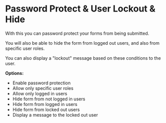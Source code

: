 # Password Protect & User Lockout & Hide

With this you can password protect your forms from being submitted.

You will also be able to hide the form from logged out users, and also from specific user roles.

You can also display a "lockout" message based on these conditions to the user.

**Options:**

* Enable password protection
* Allow only specific user roles
* Allow only logged in users
* Hide form from not logged in users
* Hide form from logged in users
* Hide form from locked out users
* Display a message to the locked out user
